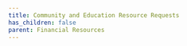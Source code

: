 ```yaml
---
title: Community and Education Resource Requests
has_children: false
parent: Financial Resources
---
```

